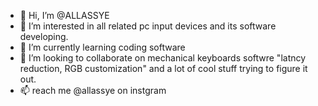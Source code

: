 - 👋 Hi, I’m @ALLASSYE
- 👀 I’m interested in all related pc input devices and its software developing.
- 🌱 I’m currently learning coding software
- 💞️ I’m looking to collaborate on mechanical keyboards softwre "latncy reduction, RGB customization" and a lot of cool stuff trying to figure it out.
- 📫 reach me @allassye on instgram
